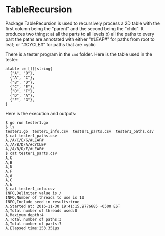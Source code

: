 # TableRecursion
Package TableRecursion is used to recursively process a 2D
table with the first column being the "parent" and the second
being the "child". It produces two things:
a) all the parts to all levels
b) all the paths to every part
the paths are annotated with either "#LEAF#" for paths from
root to leaf; or "#CYCLE#" for paths that are cyclic

There is a tester program in the `cmd` folder. Here is the table used
in the tester:
```
atable := [][]string{
  {"A", "B"},
  {"A", "C"},
  {"B", "D"},
  {"C", "E"},
  {"D", "F"},
  {"D", "A"},
  {"E", "G"},
}
```

Here is the execution and outputs:
```
$ go run tester1.go
$ ls
tester1.go  tester1_info.csv  tester1_parts.csv  tester1_paths.csv
$ cat tester1_paths.csv
A,/A/C/E/G/#LEAF#
A,/A/B/D/A/#CYCLE#
A,/A/B/D/F/#LEAF#
$ cat tester1_parts.csv
A,G
A,B
A,D
A,F
A,A
A,C
A,E
$ cat tester1_info.csv
INFO,Delimiter value is /
INFO,Number of threads to use is 10
INFO,Include seed in results:true
A,Started at: 2016-11-30 19:41:15.9776685 -0500 EST
A,Total number of threads used:8
A,Maximum depth:4
A,Total number of paths:3
A,Total number of parts:7
A,Elapsed time:253.351µs
```
